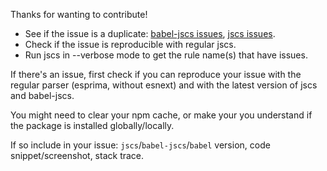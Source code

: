 Thanks for wanting to contribute!

- See if the issue is a duplicate: [babel-jscs issues](https://github.com/jscs-dev/babel-jscs/issues), [jscs issues](https://github.com/jscs-dev/node-jscs/issues).
- Check if the issue is reproducible with regular jscs.
- Run jscs in --verbose mode to get the rule name(s) that have issues.

If there's an issue, first check if you can reproduce your issue with the regular parser (esprima, without esnext)
and with the latest version of jscs and babel-jscs.

You might need to clear your npm cache, or make your you understand if the package is installed globally/locally.

If so include in your issue: `jscs`/`babel-jscs`/`babel` version, code snippet/screenshot, stack trace.
